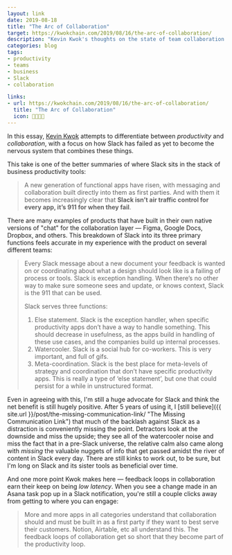 ```yaml
---
layout: link
date: 2019-08-18
title: "The Arc of Collaboration"
target: https://kwokchain.com/2019/08/16/the-arc-of-collaboration/
description: "Kevin Kwok's thoughts on the state of team collaboration and productivity."
categories: blog
tags:
- productivity
- teams
- business
- Slack
- collaboration

links:
- url: https://kwokchain.com/2019/08/16/the-arc-of-collaboration/
  title: "The Arc of Collaboration"
  icon: 👨‍👨‍👧‍👦
---
```


In this essay, [Kevin Kwok](https://twitter.com/kevinakwok "Kevin Kwok") attempts to differentiate between *productivity* and *collaboration*, with a focus on how Slack has failed as yet to become the nervous system that combines these things.

This take is one of the better summaries of where Slack sits in the stack of business productivity tools:

> A new generation of functional apps have risen, with messaging and collaboration built directly into them as first parties. And with them it becomes increasingly clear that **Slack isn’t air traffic control for every app, it’s 911 for when they fail**.

There are many examples of products that have built in their own native versions of "chat" for the collaboration layer — Figma, Google Docs, Dropbox, and others. This breakdown of Slack into its three primary functions feels accurate in my experience with the product on several different teams:

> Every Slack message about a new document your feedback is wanted on or coordinating about what a design should look like is a failing of process or tools. Slack is exception handling. When there’s no other way to make sure someone sees and update, or knows context, Slack is the 911 that can be used.
>
> Slack serves three functions:
>
> 1. Else statement. Slack is the exception handler, when specific productivity apps don’t have a way to handle something. This should decrease in usefulness, as the apps build in handling of these use cases, and the companies build up internal processes.
> 2. Watercooler. Slack is a social hub for co-workers. This is very important, and full of gifs.
> 3. Meta-coordination. Slack is the best place for meta-levels of strategy and coordination that don’t have specific productivity apps. This is really a type of ‘else statement’, but one that could persist for a while in unstructured format.

Even in agreeing with this, I'm still a huge advocate for Slack and think the net benefit is still hugely positive. After 5 years of using it, I [still believe]({{ site.url }}/post/the-missing-communication-link/ "The Missing Communication Link") that much of the backlash against Slack as a distraction is conveniently missing the point. Detractors look at the downside and miss the upside; they see all of the watercooler noise and miss the fact that in a pre-Slack universe, the relative calm also came along with *missing* the valuable nuggets of info that get passed amidst the river of content in Slack every day. There are still kinks to work out, to be sure, but I'm long on Slack and its sister tools as beneficial over time.

And one more point Kwok makes here — feedback loops in collaboration earn their keep on being *low latency*. When you see a change made in an Asana task pop up in a Slack notification, you're still a couple clicks away from getting to where you can engage:

> More and more apps in all categories understand that collaboration should and must be built in as a first party if they want to best serve their customers. Notion, Airtable, etc all understand this. The feedback loops of collaboration get so short that they become part of the productivity loop.
